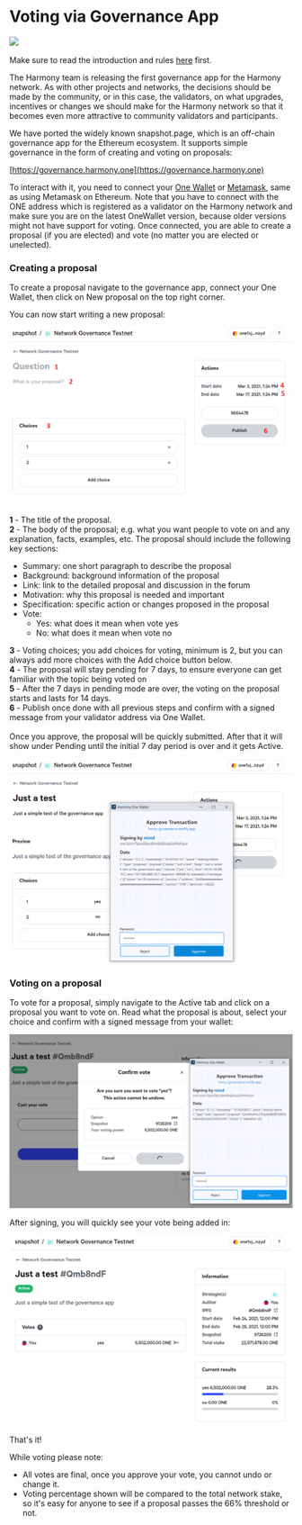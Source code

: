# Voting via Governance App

![](https://gblobscdn.gitbook.com/assets%2F-LlEOlYqEG_GKuO5Rehq%2F-MUynOM53LJbGBV3znbC%2F-MUypHB7\_FDHp8DC26-w%2Fgovernance_app1.jpg?alt=media\&token=3682ad92-235b-4fc7-b91d-afe7c477d2de)

Make sure to read the introduction and rules [here](./) first.

The Harmony team is releasing the first governance app for the Harmony network. As with other projects and networks, the decisions should be made by the community, or in this case, the validators, on what upgrades, incentives or changes we should make for the Harmony network so that it becomes even more attractive to community validators and participants.

We have ported the widely known snapshot.page, which is an off-chain governance app for the Ethereum ecosystem. It supports simple governance in the form of creating and voting on proposals:

[https://governance.harmony.one](https://governance.harmony.one)

To interact with it, you need to connect your [One Wallet](../../wallets/browser-extensions-wallets/one-wallet.md) or [Metamask](../../wallets/browser-extensions-wallets/metamask-wallet.md), same as using Metamask on Ethereum. Note that you have to connect with the ONE address which is registered as a validator on the Harmony network and make sure you are on the latest OneWallet version, because older versions might not have support for voting. Once connected, you are able to create a proposal (if you are elected) and vote (no matter you are elected or unelected).

### Creating a proposal

To create a proposal navigate to the governance app, connect your One Wallet, then click on New proposal on the top right corner.

You can now start writing a new proposal:

![Creating a proposal](../../../.gitbook/assets/governance_app2.png)

**1** - The title of the proposal.\
**2** - The body of the proposal; e.g. what you want people to vote on and any explanation, facts, examples, etc. The proposal should include the following key sections:

* Summary: one short paragraph to describe the proposal
* Background: background information of the proposal
* Link: link to the detailed proposal and discussion in the forum
* Motivation: why this proposal is needed and important
* Specification: specific action or changes proposed in the proposal
* Vote:
  * Yes: what does it mean when vote yes
  * No: what does it mean when vote no

**3** - Voting choices; you add choices for voting, minimum is 2, but you can always add more choices with the Add choice button below.\
**4** - The proposal will stay pending for 7 days, to ensure everyone can get familiar with the topic being voted on\
**5** - After the 7 days in pending mode are over, the voting on the proposal starts and lasts for 14 days.\
**6** - Publish once done with all previous steps and confirm with a signed message from your validator address via One Wallet.\
\
Once you approve, the proposal will be quickly submitted. After that it will show under Pending until the initial 7 day period is over and it gets Active.

![Approve Transaction](../../../.gitbook/assets/governance_app3.png)

### Voting on a proposal

To vote for a proposal, simply navigate to the Active tab and click on a proposal you want to vote on. Read what the proposal is about, select your choice and confirm with a signed message from your wallet:

![Approve Transaction](../../../.gitbook/assets/governance_app4.png)

After signing, you will quickly see your vote being added in:

![Transaction Confirmed](../../../.gitbook/assets/governance_app5.png)

That's it! 

While voting please note:

* All votes are final, once you approve your vote, you cannot undo or change it.
* Voting percentage shown will be compared to the total network stake, so it's easy for anyone to see if a proposal passes the 66% threshold or not.
